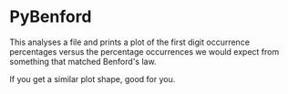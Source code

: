 # PyBenford

This analyses a file and prints a plot of the first digit occurrence percentages versus the percentage occurrences we would expect from something that matched Benford's law.

If you get a similar plot shape, good for you.
